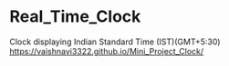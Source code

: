 # Real_Time_Clock
Clock displaying Indian Standard Time (IST)(GMT+5:30)
https://vaishnavi3322.github.io/Mini_Project_Clock/
